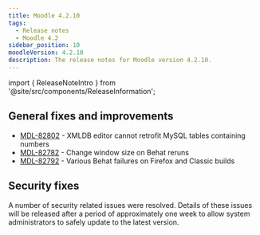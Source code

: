 ```yaml
---
title: Moodle 4.2.10
tags:
  - Release notes
  - Moodle 4.2
sidebar_position: 10
moodleVersion: 4.2.10
description: The release notes for Moodle version 4.2.10.
---
```


import { ReleaseNoteIntro } from '@site/src/components/ReleaseInformation';

<ReleaseNoteIntro releaseName={frontMatter.moodleVersion} />

## General fixes and improvements
<!-- cspell:disable -->
- [MDL-82802](https://tracker.moodle.org/browse/MDL-82802) - XMLDB editor cannot retrofit MySQL tables containing numbers
- [MDL-82782](https://tracker.moodle.org/browse/MDL-82782) - Change window size on Behat reruns
- [MDL-82792](https://tracker.moodle.org/browse/MDL-82792) - Various Behat failures on Firefox and Classic builds
<!-- cspell:enable -->

## Security fixes

A number of security related issues were resolved. Details of these issues will be released after a period of approximately one week to allow system administrators to safely update to the latest version.
